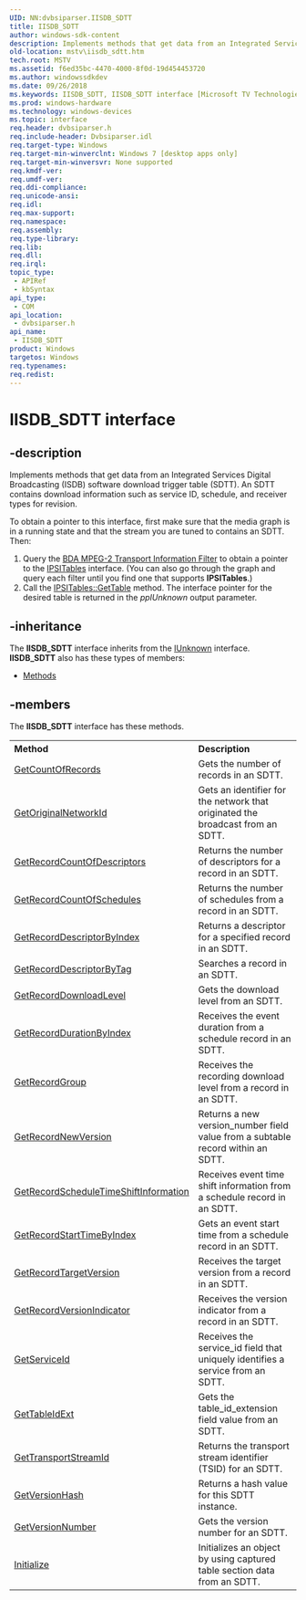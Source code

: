 ```yaml
---
UID: NN:dvbsiparser.IISDB_SDTT
title: IISDB_SDTT
author: windows-sdk-content
description: Implements methods that get data from an Integrated Services Digital Broadcasting (ISDB) software download trigger table (SDTT). An SDTT contains download information such as service ID, schedule, and receiver types for revision.
old-location: mstv\iisdb_sdtt.htm
tech.root: MSTV
ms.assetid: f6ed35bc-4470-4000-8f0d-19d454453720
ms.author: windowssdkdev
ms.date: 09/26/2018
ms.keywords: IISDB_SDTT, IISDB_SDTT interface [Microsoft TV Technologies], IISDB_SDTT interface [Microsoft TV Technologies],described, dvbsiparser/IISDB_SDTT, mstv.iisdb_sdtt
ms.prod: windows-hardware
ms.technology: windows-devices
ms.topic: interface
req.header: dvbsiparser.h
req.include-header: Dvbsiparser.idl
req.target-type: Windows
req.target-min-winverclnt: Windows 7 [desktop apps only]
req.target-min-winversvr: None supported
req.kmdf-ver: 
req.umdf-ver: 
req.ddi-compliance: 
req.unicode-ansi: 
req.idl: 
req.max-support: 
req.namespace: 
req.assembly: 
req.type-library: 
req.lib: 
req.dll: 
req.irql: 
topic_type:
 - APIRef
 - kbSyntax
api_type:
 - COM
api_location:
 - dvbsiparser.h
api_name:
 - IISDB_SDTT
product: Windows
targetos: Windows
req.typenames: 
req.redist: 
---
```


# IISDB_SDTT interface


## -description


Implements methods that get data
  from an Integrated Services Digital Broadcasting (ISDB)  software download
  trigger table
  (SDTT). An SDTT contains download information such as service ID, schedule, and
  receiver types for revision.

To obtain a pointer to this interface, first make sure that the media graph is in a running state and that the stream you are tuned to contains an SDTT. Then:

<ol>
<li>Query the <a href="https://msdn.microsoft.com/22044a4c-480f-4c98-a78e-52c66a5eac99">BDA MPEG-2 Transport Information Filter</a> to obtain a pointer to the <a href="https://msdn.microsoft.com/6f07b4d2-7a52-448c-9e9f-729bd5261757">IPSITables</a> interface. (You can also go through the graph and query each filter until you find one that supports <b>IPSITables</b>.)</li>
<li>Call the <a href="https://msdn.microsoft.com/4b2362c7-bfcb-40b8-813d-1a904149600e">IPSITables::GetTable</a> method. The interface pointer for the desired table is returned in the <i>ppIUnknown</i> output parameter.
</li>
</ol>



## -inheritance

The <b xmlns:loc="http://microsoft.com/wdcml/l10n">IISDB_SDTT</b> interface inherits from the <a href="https://msdn.microsoft.com/33f1d79a-33fc-4ce5-a372-e08bda378332">IUnknown</a> interface. <b>IISDB_SDTT</b> also has these types of members:
<ul>
<li><a href="https://docs.microsoft.com/">Methods</a></li>
</ul>

## -members

The <b>IISDB_SDTT</b> interface has these methods.
<table class="members" id="memberListMethods">
<tr>
<th align="left" width="37%">Method</th>
<th align="left" width="63%">Description</th>
</tr>
<tr data="declared;">
<td align="left" width="37%">
<a href="https://msdn.microsoft.com/3e445eed-907c-4a9b-80b7-b16460bc131c">GetCountOfRecords</a>
</td>
<td align="left" width="63%">
Gets the number of records in an
  SDTT.

</td>
</tr>
<tr data="declared;">
<td align="left" width="37%">
<a href="https://msdn.microsoft.com/49368eaf-3115-4fdf-ac7a-39459d199ce0">GetOriginalNetworkId</a>
</td>
<td align="left" width="63%">
Gets an identifier for the network that originated the broadcast from an SDTT. 

</td>
</tr>
<tr data="declared;">
<td align="left" width="37%">
<a href="https://msdn.microsoft.com/04f32111-4c4b-4f5b-81d1-fa7c19841cd8">GetRecordCountOfDescriptors</a>
</td>
<td align="left" width="63%">
Returns the number of descriptors for a record in
  an SDTT.

</td>
</tr>
<tr data="declared;">
<td align="left" width="37%">
<a href="https://msdn.microsoft.com/c8f757de-779c-43df-9f24-caf527e91f03">GetRecordCountOfSchedules</a>
</td>
<td align="left" width="63%">
Returns the number of schedules from a
  record in an SDTT.

</td>
</tr>
<tr data="declared;">
<td align="left" width="37%">
<a href="https://msdn.microsoft.com/c8aab681-4858-4ad2-84a7-15a9b8310d6f">GetRecordDescriptorByIndex</a>
</td>
<td align="left" width="63%">
Returns a descriptor for a specified record
  in an SDTT.

</td>
</tr>
<tr data="declared;">
<td align="left" width="37%">
<a href="https://msdn.microsoft.com/0260e4fb-06d0-489c-8526-f5c2dd62b146">GetRecordDescriptorByTag</a>
</td>
<td align="left" width="63%">
Searches a record in
  an SDTT.

</td>
</tr>
<tr data="declared;">
<td align="left" width="37%">
<a href="https://msdn.microsoft.com/22903a8d-effc-422b-bca2-907b19703b6d">GetRecordDownloadLevel</a>
</td>
<td align="left" width="63%">
Gets the download level from an SDTT.

</td>
</tr>
<tr data="declared;">
<td align="left" width="37%">
<a href="https://msdn.microsoft.com/e7021a9e-4266-4c17-8874-4b10cf7d6428">GetRecordDurationByIndex</a>
</td>
<td align="left" width="63%">
Receives the event duration from a schedule record
  in an SDTT.

</td>
</tr>
<tr data="declared;">
<td align="left" width="37%">
<a href="https://msdn.microsoft.com/6798e477-754d-49a3-84f1-04d1a60094a7">GetRecordGroup</a>
</td>
<td align="left" width="63%">
Receives the recording download level from a record
  in an SDTT.

</td>
</tr>
<tr data="declared;">
<td align="left" width="37%">
<a href="https://msdn.microsoft.com/0a121a8b-10fd-4f78-922a-6be704c2cab4">GetRecordNewVersion</a>
</td>
<td align="left" width="63%">
Returns a new version_number field value from a subtable
  record within an
  SDTT.

</td>
</tr>
<tr data="declared;">
<td align="left" width="37%">
<a href="https://msdn.microsoft.com/caf9f0b1-5529-4e8e-ab03-45d7d3268113">GetRecordScheduleTimeShiftInformation</a>
</td>
<td align="left" width="63%">
Receives event time shift information from a schedule record in
    an SDTT.

</td>
</tr>
<tr data="declared;">
<td align="left" width="37%">
<a href="https://msdn.microsoft.com/ccbeb664-6c84-4f50-9376-dfa0492aa9e1">GetRecordStartTimeByIndex</a>
</td>
<td align="left" width="63%">
Gets an event start time from a schedule record in
  an SDTT.

</td>
</tr>
<tr data="declared;">
<td align="left" width="37%">
<a href="https://msdn.microsoft.com/e8e85c5b-e577-45b9-b377-c21700c818bb">GetRecordTargetVersion</a>
</td>
<td align="left" width="63%">
Receives the target version from a record 
  in an SDTT.

</td>
</tr>
<tr data="declared;">
<td align="left" width="37%">
<a href="https://msdn.microsoft.com/3b4b4b4b-84b3-4181-bc84-389e72b66053">GetRecordVersionIndicator</a>
</td>
<td align="left" width="63%">
Receives the version indicator from a record
  in an SDTT.

</td>
</tr>
<tr data="declared;">
<td align="left" width="37%">
<a href="https://msdn.microsoft.com/36e9d2b7-f89a-47ad-9fd2-d9aa8d76949c">GetServiceId</a>
</td>
<td align="left" width="63%">
Receives the service_id field that uniquely identifies a service from
  an SDTT.

</td>
</tr>
<tr data="declared;">
<td align="left" width="37%">
<a href="https://msdn.microsoft.com/2b77ce3b-c706-4820-88dc-08b37978664b">GetTableIdExt</a>
</td>
<td align="left" width="63%">
Gets the table_id_extension field value from
  an SDTT.

</td>
</tr>
<tr data="declared;">
<td align="left" width="37%">
<a href="https://msdn.microsoft.com/d73b705f-8409-438e-9f30-3bf2bbf86404">GetTransportStreamId</a>
</td>
<td align="left" width="63%">
Returns the transport stream identifier (TSID) for
  an SDTT.

</td>
</tr>
<tr data="declared;">
<td align="left" width="37%">
<a href="https://msdn.microsoft.com/269b96c7-7748-44b3-9e6d-2089bcc56664">GetVersionHash</a>
</td>
<td align="left" width="63%">
Returns a hash value for this SDTT instance.
  

</td>
</tr>
<tr data="declared;">
<td align="left" width="37%">
<a href="https://msdn.microsoft.com/19b2234b-6836-42b7-9e64-a8212946c77b">GetVersionNumber</a>
</td>
<td align="left" width="63%">
Gets the version number for an SDTT.

</td>
</tr>
<tr data="declared;">
<td align="left" width="37%">
<a href="https://msdn.microsoft.com/f1018e3a-00dd-4964-b491-0193a71e7d51">Initialize</a>
</td>
<td align="left" width="63%">
Initializes an object by using captured table section data from
  an SDTT.

</td>
</tr>
</table> 

